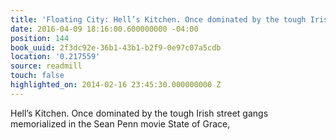 ```yaml
---
title: 'Floating City: Hell’s Kitchen. Once dominated by the tough Irish street gan…'
date: 2016-04-09 18:16:00.600000000 -04:00
position: 144
book_uuid: 2f3dc92e-36b1-43b1-b2f9-0e97c07a5cdb
location: '0.217559'
source: readmill
touch: false
highlighted_on: 2014-02-16 23:45:30.000000000 Z
---
```


Hell’s Kitchen. Once dominated by the tough Irish street gangs memorialized in the Sean Penn movie State of Grace,